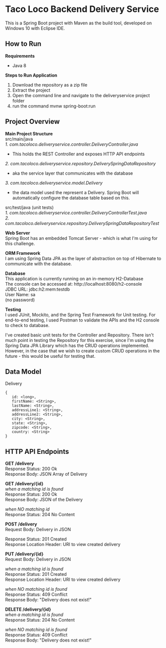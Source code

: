 # Taco Loco Backend Delivery Service
This is a Spring Boot project with Maven as the build tool, developed on Windows 10 with Eclipse IDE.

## How to Run
**Requirements**  
- Java 8 

**Steps to Run Application**
1. Download the repository as a zip file
2. Extract the project
3. Open the command line and navigate to the deliveryservice project folder
4. run the command mvnw spring-boot:run

## Project Overview
**Main Project Structure**  
src/main/java  
_1. com.tacoloco.deliveryservice.controller.DeliveryController.java_    
  - This holds the REST Controller and exposes HTTP API endpoints    
  
_2. com.tacoloco.deliveryservice.repository.DeliverySpringDataRepository_  
  - aka the service layer that communicates with the database   
  
_3. com.tacoloco.deliveryservice.model.Delivery_  
  - the data model used the represent a Delivery. Spring Boot will automatically configure the database table based on this.  

src/test/java (unit tests)  
_1. com.tacoloco.deliveryservice.controller.DeliveryControllerTest.java_  
_2. com.tacoloco.deliveryservice.repository.DeliverySpringDataRepositoryTest_    

**Web Server**  
Spring Boot has an embedded Tomcat Server - which is what I'm using for this challenge.

**ORM Framework**  
I am using Spring Data JPA as the layer of abstraction on top of Hibernate to communicate
with the database. 

**Database**  
This application is currently running on an in-memory H2-Database  
The console can be accessed at: http://localhost:8080/h2-console  
JDBC URL: jdbc:h2:mem:testdb  
User Name: sa  
(no password)  

**Testing**    
I used JUnit, Mockito, and the Spring Test Framework for Unit testing. For end-to-end testing, I used Postman to validate the APIs and the H2 console to check to database. 

I've created basic unit tests for the Controller and Repository. 
There isn't much point in testing the Repository for this exercise, since I'm using the Spring Data JPA Library which has the CRUD operations implemented. However, in the case that we wish to create custom CRUD operations in the future - this would be useful for testing that.

## Data Model
Delivery
 ```
{
	id: <long>,
	firstName: <String>, 
	lastName: <String>,
	addressLine1: <String>,
	addressLine2: <String>,
	city: <String>,
	state: <String>,
	zipcode: <String>,
	country: <String>
}
 ```


## HTTP API Endpoints  
**GET /delivery**  
  Response Status: 200 Ok  
  Response Body: JSON Array of Delivery  

**GET /delivery/{id}**  
_when a matching id is found_  
Response Status: 200 Ok  
Response Body: JSON of the Delivery

_when NO matching id_  
Response Status: 204 No Content

**POST /delivery**  
Request Body: Delivery in JSON  

Response Status: 201 Created  
Response Location Header: URI to view created delivery  

**PUT /delivery/{id}**  
Request Body: Delivery in JSON  

_when a matching id is found_  
Response Status: 201 Created  
Response Location Header: URI to view created delivery  

_when NO matching id is found_  
Response Status: 409 Conflict  
Response Body: "Delivery does not exist!"  


**DELETE /delivery/{id}**  
_when a matching id is found_  
Response Status: 204 No Content  

_when NO matching id is found_  
Response Status: 409 Conflict  
Response Body: "Delivery does not exist!"  


